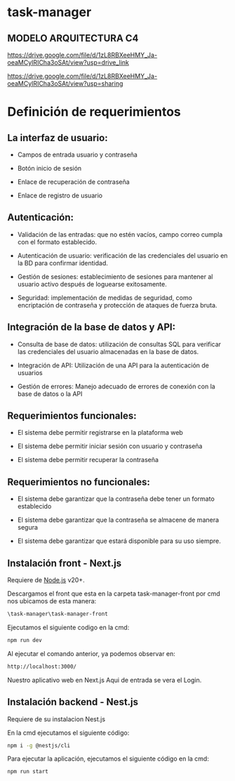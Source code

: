 # task-manager

## MODELO ARQUITECTURA C4

https://drive.google.com/file/d/1zL8RBXeeHMY_Ja-oeaMCyIRICha3oSAt/view?usp=drive_link

https://drive.google.com/file/d/1zL8RBXeeHMY_Ja-oeaMCyIRICha3oSAt/view?usp=sharing

# Definición de requerimientos 

## La interfaz de usuario: 

- Campos de entrada usuario y contraseña  

- Botón inicio de sesión 

- Enlace de recuperación de contraseña 

- Enlace de registro de usuario 

## Autenticación: 

- Validación de las entradas: que no estén vacíos, campo correo cumpla con el formato establecido. 

- Autenticación de usuario: verificación de las credenciales del usuario en la BD para confirmar identidad. 

- Gestión de sesiones: establecimiento de sesiones para mantener al usuario activo después de loguearse exitosamente. 

- Seguridad: implementación de medidas de seguridad, como encriptación de contraseña y protección de ataques de fuerza bruta. 

## Integración de la base de datos y API: 

- Consulta de base de datos: utilización de consultas SQL para verificar las credenciales del usuario almacenadas en la base de datos. 

- Integración de API: Utilización de una API para la autenticación de usuarios 

- Gestión de errores: Manejo adecuado de errores de conexión con la base de datos o la API 

## Requerimientos funcionales: 

- El sistema debe permitir registrarse en la plataforma web 

- El sistema debe permitir iniciar sesión con usuario y contraseña 

- El sistema debe permitir recuperar la contraseña  

## Requerimientos no funcionales: 

- El sistema debe garantizar que la contraseña debe tener un formato establecido  

- El sistema debe garantizar que la contraseña se almacene de manera segura 

- El sistema debe garantizar que estará disponible para su uso siempre. 



## Instalación front - Next.js

Requiere de [Node.js](https://nodejs.org/) v20+.

Descargamos el front que esta en la carpeta task-manager-front por cmd nos ubicamos de esta manera:  

```sh
\task-manager\task-manager-front
```
Ejecutamos el siguiente codigo en la cmd:

```sh
npm run dev
```
Al ejecutar el comando anterior, ya podemos observar en:

```sh
http://localhost:3000/
```

Nuestro aplicativo web en Next.js 
Aqui de entrada se vera el Login.



## Instalación backend - Nest.js

Requiere de su instalacion Nest.js

En la cmd ejecutamos el siguiente código:

```sh
npm i -g @nestjs/cli

```

Para ejecutar la aplicación, ejecutamos el siguiente código en la cmd:

```sh
npm run start

```